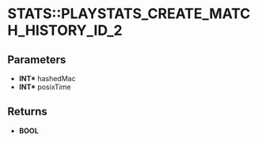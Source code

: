 # STATS::PLAYSTATS_CREATE_MATCH_HISTORY_ID_2

## Parameters
* **INT\*** hashedMac
* **INT\*** posixTime

## Returns
* **BOOL**